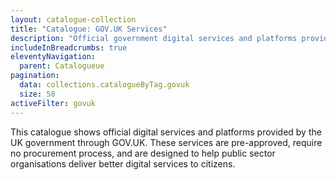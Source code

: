```yaml
---
layout: catalogue-collection
title: "Catalogue: GOV.UK Services"
description: "Official government digital services and platforms provided by GOV.UK"
includeInBreadcrumbs: true
eleventyNavigation:
  parent: Catalogueue
pagination:
  data: collections.catalogueByTag.govuk
  size: 50
activeFilter: govuk
---
```


This catalogue shows official digital services and platforms provided by the UK government through GOV.UK. These services are pre-approved, require no procurement process, and are designed to help public sector organisations deliver better digital services to citizens.
